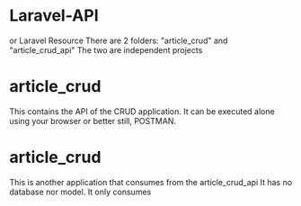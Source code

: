 # Laravel-API
or Laravel Resource
There are 2 folders: "article_crud" and "article_crud_api"
The two are independent projects

# article_crud
This contains the API of the CRUD application. It can be executed alone using your browser or better still, POSTMAN.

# article_crud
This is another application that consumes from the article_crud_api
It has no database nor model. It only consumes
